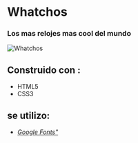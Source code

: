 # Whatchos
### Los mas relojes mas cool del mundo


![Whatchos](https://repository-images.githubusercontent.com/83238668/9a8d6d80-a927-11ea-8544-6470e2261172)


## Construido con :
* HTML5
* CSS3

## se utilizo:
* _[Google Fonts"](http://fonts.google.com/)_

